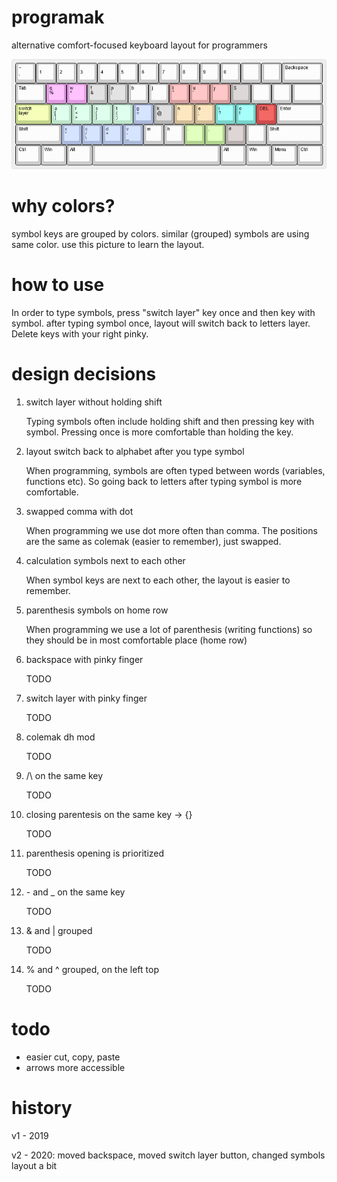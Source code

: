 # programak
alternative comfort-focused keyboard layout for programmers

![](programak.png)

# why colors?

symbol keys are grouped by colors. similar (grouped) symbols are using same color.
use this picture to learn the layout.

# how to use

In order to type symbols, press "switch layer" key once and then key with symbol. after typing symbol once, layout will switch back to letters layer.
Delete keys with your right pinky.

# design decisions

1. switch layer without holding shift

    Typing symbols often include holding shift and then pressing key with symbol. Pressing once is more comfortable than holding the key.
2. layout switch back to alphabet after you type symbol

    When programming, symbols are often typed between words (variables, functions etc). So going back to letters after typing symbol is more comfortable.
3. swapped comma with dot

    When programming we use dot more often than comma. The positions are the same as colemak (easier to remember), just swapped.
4. calculation symbols next to each other

    When symbol keys are next to each other, the layout is easier to remember.
5. parenthesis symbols on home row

    When programming we use a lot of parenthesis (writing functions) so they should be in most comfortable place (home row)
6. backspace with pinky finger

    TODO
7. switch layer with pinky finger

    TODO
8. colemak dh mod

    TODO
9. /\ on the same key

    TODO
10. closing parentesis on the same key -> {}

    TODO
11. parenthesis opening is prioritized

    TODO
12. \- and _ on the same key

    TODO
13. & and | grouped

    TODO
14. % and ^ grouped, on the left top

    TODO

# todo
- easier cut, copy, paste
- arrows more accessible

# history

v1 - 2019

v2 - 2020: moved backspace, moved switch layer button, changed symbols layout a bit
